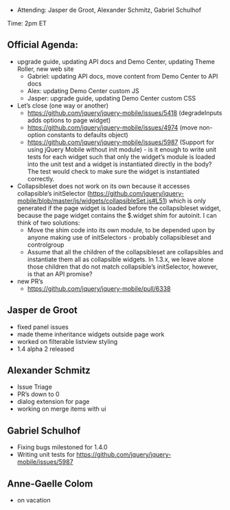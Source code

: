 * Attending: Jasper de Groot, Alexander Schmitz, Gabriel Schulhof

Time: 2pm ET

## Official Agenda:
* upgrade guide, updating API docs and Demo Center, updating Theme Roller, new web site
  - Gabriel: updating API docs, move content from Demo Center to API docs
  - Alex: updating Demo Center custom JS
  - Jasper: upgrade guide, updating Demo Center custom CSS
* Let’s close (one way or another)
  - https://github.com/jquery/jquery-mobile/issues/5418 (degradeInputs adds options to page widget)
  - https://github.com/jquery/jquery-mobile/issues/4974 (move non-option constants to defaults object)
  - https://github.com/jquery/jquery-mobile/issues/5987 (Support for using jQuery Mobile without init module) - is it enough to write unit tests for each widget such that only the widget’s module is loaded into the unit test and a widget is instantiated directly in the body? The test would check to make sure the widget is instantiated correctly.
* Collapsibleset does not work on its own because it accesses collapsible’s initSelector (https://github.com/jquery/jquery-mobile/blob/master/js/widgets/collapsibleSet.js#L51) which is only generated if the page widget is loaded before the collapsibleset widget, because the page widget contains the $.widget shim for autoinit. I can think of two solutions:
  - Move the shim code into its own module, to be depended upon by anyone making use of initSelectors - probably collapsibleset and controlgroup
  - Assume that all the children of the collapsibleset are collapsibles and instantiate them all as collapsible widgets. In 1.3.x, we leave alone those children that do not match collapsible’s initSelector, however, is that an API promise?
* new PR’s
  - https://github.com/jquery/jquery-mobile/pull/6338

## Jasper de Groot
* fixed panel issues
* made theme inheritance widgets outside page work
* worked on filterable listview styling
* 1.4 alpha 2 released

## Alexander Schmitz
* Issue Triage
* PR’s down to 0
* dialog extension for page
* working on merge items with ui

## Gabriel Schulhof
* Fixing bugs milestoned for 1.4.0
* Writing unit tests for https://github.com/jquery/jquery-mobile/issues/5987

## Anne-Gaelle Colom 
* on vacation
